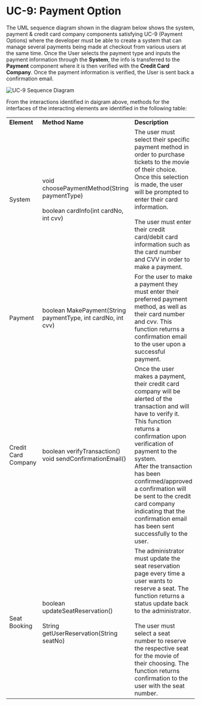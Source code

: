 # UC-9: Payment Option
The UML sequence diagram shown in the diagram below shows the system, payment & credit card company components satisfying UC-9 (Payment Options) where the developer must be able to create a system that can manage several payments being made at checkout from various users at the same time. Once the User selects the payment type and inputs the payment information through the **System**, the info is transferred to the **Payment** component where it is then verified with the **Credit Card Company**. Once the payment information is verified, the User is sent back a confirmation email.

![UC-9 Sequence Diagram](https://github.com/rutvishah859/Software-Design-Final-Project/blob/main/images/UC-9-Sequence-Diagram.PNG)

From the interactions identified in daigram above, methods for the interfaces of the interacting elements are identified in the following table: 
<table>
    <tr>
        <td><b>Element</b></td>
        <td><b>Method Name</b></td>
        <td><b>Description</b></td>
    </tr>
    <tr>
        <td>System</td>
        <td>
            void choosePaymentMethod(String paymentType)
            <br><br>
            boolean cardInfo(int cardNo, int cvv)
        </td>
        <td>
            The user must select their specific payment method in order to purchase tickets to the movie of their choice. Once this selection is made, the user will be prompted to enter their card information.
            <br><br>
            The user must enter their credit card/debit card information such as the card number and CVV in order to make a payment.
        </td>
    </tr>
    <tr>
        <td>Payment</td>
        <td>
            boolean MakePayment(String paymentType, int cardNo, int cvv)
        </td>
        <td>
            For the user to make a payment they must enter their preferred payment method, as well as their card number and cvv. This function returns a confirmation email to the user upon a successful payment.
        </td>
    </tr>
    <tr>
        <td>Credit Card Company</td>
        <td>
            boolean verifyTransaction()
            <br>
            void sendConfirmationEmail()
        </td>
        <td>
            Once the user makes a payment, their credit card company will be alerted of the transaction and will have to verify it. This function returns a confirmation upon verification of payment to the system.
            <br>
            After the transaction has been confirmed/approved a confirmation will be sent to the credit card company indicating that the confirmation email has been sent successfully to the user.
        </td>
    </tr>
    <tr>
        <td>Seat Booking</td>
        <td>
           boolean updateSeatReservation()
            <br><br>
            String getUserReservation(String seatNo)
        </td>
        <td>
            The administrator must update the seat reservation page every time a user wants to reserve a seat. The function returns a status update back to the administrator. 
            <br><br>
            The user must select a seat number to reserve the respective seat for the movie of their choosing. The function returns confirmation to the user with the seat number. 
        </td>
    </tr>
</table>
